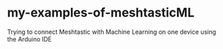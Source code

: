 # my-examples-of-meshtasticML
Trying to connect Meshtastic with Machine Learning on one device using the Arduino IDE
